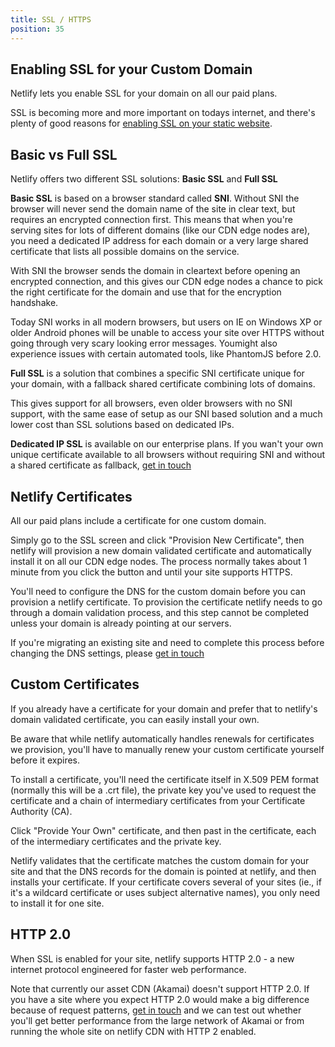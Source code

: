 ```yaml
---
title: SSL / HTTPS
position: 35
---
```


## Enabling SSL for your Custom Domain

Netlify lets you enable SSL for your domain on all our paid plans.

SSL is becoming more and more important on todays internet, and there's plenty of good reasons for [enabling SSL on your static website](/blog/2014/10/03/five-reasons-you-want-https-for-your-static-site).

## Basic vs Full SSL

Netlify offers two different SSL solutions: **Basic SSL** and **Full SSL**

**Basic SSL** is based on a browser standard called **SNI**. Without SNI the browser will never send the domain name of the site in clear text, but requires an encrypted connection first. This means that when you're serving sites for lots of different domains (like our CDN edge nodes are), you need a dedicated IP address for each domain or a very large shared certificate that lists all possible domains on the service.

With SNI the browser sends the domain in cleartext before opening an encrypted connection, and this gives our CDN edge nodes a chance to pick the right certificate for the domain and use that for the encryption handshake.

Today SNI works in all modern browsers, but users on IE on Windows XP or older Android phones will be unable to access your site over HTTPS without going through very scary looking error messages. Youmight also experience issues with certain automated tools, like PhantomJS before 2.0.

**Full SSL** is a solution that combines a specific SNI certificate unique for your domain, with a fallback shared certificate combining lots of domains.

This gives support for all browsers, even older browsers with no SNI support, with the same ease of setup as our SNI based solution and a much lower cost than SSL solutions based on dedicated IPs.

**Dedicated IP SSL** is available on our enterprise plans. If you wan't your own unique certificate available to all browsers without requiring SNI and without a shared certificate as fallback, [get in touch](/contact)

## Netlify Certificates

All our paid plans include a certificate for one custom domain.

Simply go to the SSL screen and click "Provision New Certificate", then netlify will provision a new domain validated certificate and automatically install it on all our CDN edge nodes. The process normally takes about 1 minute from you click the button and until your site supports HTTPS.

You'll need to configure the DNS for the custom domain before you can provision a netlify certificate. To provision the certificate netlify needs to go through a domain validation process, and this step cannot be completed unless your domain is already pointing at our servers.

If you're migrating an existing site and need to complete this process before changing the DNS settings, please [get in touch](/contact)

## Custom Certificates

If you already have a certificate for your domain and prefer that to netlify's domain validated certificate, you can easily install your own.

Be aware that while netlify automatically handles renewals for certificates we provision, you'll have to manually renew your custom certificate yourself before it expires.

To install a certificate, you'll need the certificate itself in X.509 PEM format (normally this will be a .crt file), the private key you've used to request the certificate and a chain of intermediary certificates from your Certificate Authority (CA).

Click "Provide Your Own" certificate, and then past in the certificate, each of the intermediary certificates and the private key.

Netlify validates that the certificate matches the custom domain for your site and that the DNS records for the domain is pointed at netlify, and then installs your certificate. If your certificate covers several of your sites (ie., if it's a wildcard certificate or uses subject alternative names), you only need to install it for one site.

## HTTP 2.0

When SSL is enabled for your site, netlify supports HTTP 2.0 - a new internet protocol engineered for faster web performance.

Note that currently our asset CDN (Akamai) doesn't support HTTP 2.0. If you have a site where you expect HTTP 2.0 would make a big difference because of request patterns, [get in touch](/contact) and we can test out whether you'll get better performance from the large network of Akamai or from running the whole site on netlify CDN with HTTP 2 enabled.
